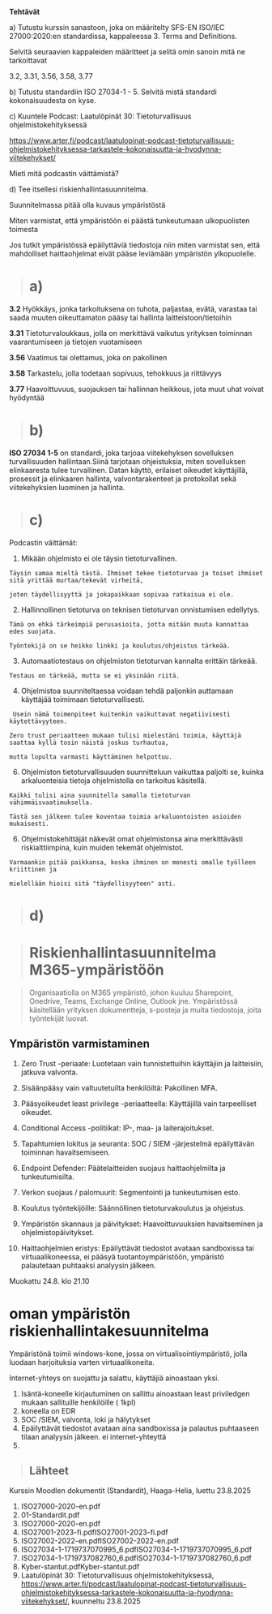 **Tehtävät**

a) Tutustu kurssin sanastoon, joka on määritelty SFS-EN ISO/IEC 27000:2020:en standardissa, kappaleessa 3. Terms and Definitions.

Selvitä seuraavien kappaleiden määritteet ja selitä omin sanoin mitä ne tarkoittavat 

3.2, 3.31, 3.56, 3.58, 3.77

b) Tutustu standardiin ISO 27034-1 - 5. Selvitä mistä standardi kokonaisuudesta on kyse.

c) Kuuntele Podcast: Laatulöpinät 30: Tietoturvallisuus ohjelmistokehityksessä

 https://www.arter.fi/podcast/laatulopinat-podcast-tietoturvallisuus-ohjelmistokehityksessa-tarkastele-kokonaisuutta-ja-hyodynna-viitekehykset/
 
Mieti mitä podcastin väittämistä?

d) Tee itsellesi riskienhallintasuunnitelma.

Suunnitelmassa pitää olla kuvaus ympäristöstä

Miten varmistat, että ympäristöön ei päästä tunkeutumaan ulkopuolisten toimesta

Jos tutkit ympäristössä epäilyttäviä tiedostoja niin miten varmistat sen, että mahdolliset haittaohjelmat eivät pääse leviämään ympäristön ylkopuolelle.



 ># a)

   **3.2**  Hyökkäys, jonka tarkoituksena on tuhota, paljastaa, evätä, varastaa tai saada muuten oikeuttamaton pääsy tai hallinta laitteistoon/tietoihin

   **3.31** Tietoturvaloukkaus, jolla on merkittävä vaikutus yrityksen toiminnan vaarantumiseen ja tietojen vuotamiseen

   **3.56** Vaatimus tai olettamus, joka on pakollinen

   **3.58** Tarkastelu, jolla todetaan sopivuus, tehokkuus ja riittävyys

   **3.77** Haavoittuvuus, suojauksen tai hallinnan heikkous, jota muut uhat voivat hyödyntää
   

 ># b)

  **ISO 27034 1-5** on standardi, joka tarjoaa viitekehyksen sovelluksen turvallisuuden hallintaan.Siinä tarjotaan ohjeistuksia, miten sovelluksen elinkaaresta tulee turvallinen. Datan käyttö, erilaiset oikeudet käyttäjillä, prosessit ja elinkaaren hallinta, valvontarakenteet ja protokollat sekä viitekehyksien luominen ja hallinta.



 ># c)

 Podcastin väittämät:

   1. Mikään ohjelmisto ei ole täysin tietoturvallinen.

    Täysin samaa mieltä tästä. Ihmiset tekee tietoturvaa ja toiset ihmiset sitä yrittää murtaa/tekevät virheitä, 
    
    joten täydellisyyttä ja jokapaikkaan sopivaa ratkaisua ei ole. 
    
   2. Hallinnollinen tietoturva on teknisen tietoturvan onnistumisen edellytys.

    Tämä on ehkä tärkeimpiä perusasioita, jotta mitään muuta kannattaa edes suojata. 
    
    Työntekijä on se heikko linkki ja koulutus/ohjeistus tärkeää. 
    
   3. Automaatiotestaus on ohjelmiston tietoturvan kannalta erittäin tärkeää.

    Testaus on tärkeää, mutta se ei yksinään riitä.
    
   4. Ohjelmistoa suunniteltaessa voidaan tehdä paljonkin auttamaan käyttäjää toimimaan tietoturvallisesti.
     
     Usein nämä toimenpiteet kuitenkin vaikuttavat negatiivisesti käytettävyyteen.

    Zero trust periaatteen mukaan tulisi mielestäni toimia, käyttäjä saattaa kyllä tosin näistä joskus turhautua, 
    
    mutta lopulta varmasti käyttäminen helpottuu. 
    
   6. Ohjelmiston tietoturvallisuuden suunnitteluun vaikuttaa paljolti se, kuinka arkaluonteisia tietoja ohjelmistolla on tarkoitus käsitellä.

    Kaikki tulisi aina suunnitella samalla tietoturvan vähimmäisvaatimuksella. 
    
    Tästä sen jälkeen tulee koventaa toimia arkaluontoisten asioiden mukaisesti.
    
   6. Ohjelmistokehittäjät näkevät omat ohjelmistonsa aina merkittävästi riskialttiimpina, kuin muiden tekemät ohjelmistot.

    Varmaankin pitää paikkansa, koska ihminen on monesti omalle työlleen kriittinen ja 
    
    mielellään hioisi sitä "täydellisyyteen" asti. 

    
    

 ># d)

># Riskienhallintasuunnitelma M365-ympäristöön

 >Organisaatiolla on M365 ympäristö, johon kuuluu Sharepoint, Onedrive, Teams, Exchange Online, Outlook jne.
 Ympäristössä käsitellään yrityksen dokumentteja, s-posteja ja muita tiedostoja, joita työntekijät luovat.

## Ympäristön varmistaminen

1. Zero Trust -periaate: Luotetaan vain tunnistettuihin käyttäjiin ja laitteisiin, jatkuva valvonta.

2. Sisäänpääsy vain valtuutetuilta henkilöiltä: Pakollinen MFA.

3. Pääsyoikeudet least privilege -periaatteella: Käyttäjillä vain tarpeelliset oikeudet.

4. Conditional Access -politiikat: IP-, maa- ja laiterajoitukset.

5. Tapahtumien lokitus ja seuranta: SOC / SIEM -järjestelmä epäilyttävän toiminnan havaitsemiseen.

6. Endpoint Defender: Päätelaitteiden suojaus haittaohjelmilta ja tunkeutumisilta.

7. Verkon suojaus / palomuurit: Segmentointi ja tunkeutumisen esto.

8. Koulutus työntekijöille: Säännöllinen tietoturvakoulutus ja ohjeistus.

9. Ympäristön skannaus ja päivitykset: Haavoittuvuuksien havaitseminen ja ohjelmistopäivitykset.

10. Haittaohjelmien eristys: Epäilyttävät tiedostot avataan sandboxissa tai virtuaalikoneessa, ei pääsyä tuotantoympäristöön, ympäristö palautetaan puhtaaksi analyysin jälkeen.

Muokattu 24.8. klo 21.10

# oman ympäristön riskienhallintakesuunnitelma

Ympäristönä toimii windows-kone, jossa on virtualisointiympäristö, jolla luodaan harjoituksia varten virtuaalikoneita.

Internet-yhteys on suojattu ja salattu, käyttäjiä ainoastaan yksi.

 1. Isäntä-koneelle kirjautuminen on sallittu ainoastaan least priviledgen mukaan sallituille henkilöille ( 1kpl)
 2. koneella on EDR
 3. SOC /SIEM, valvonta, loki ja hälytykset
 4. Epäilyttävät tiedostot avataan aina sandboxissa ja palautus puhtaaseen tilaan analyysin jälkeen. ei internet-yhteyttä 
 5. 



  >## Lähteet

Kurssin Moodlen dokumentit (Standardit), Haaga-Helia, luettu 23.8.2025
  1. ISO27000-2020-en.pdf
  2. 01-Standardit.pdf
  3. ISO27000-2020-en.pdf
  4. ISO27001-2023-fi.pdfISO27001-2023-fi.pdf
  5. ISO27002-2022-en.pdfISO27002-2022-en.pdf
  6. ISO27034-1-1719737070995_6.pdfISO27034-1-1719737070995_6.pdf
  7. ISO27034-1-1719737082760_6.pdfISO27034-1-1719737082760_6.pdf
  8. Kyber-stantut.pdfKyber-stantut.pdf
  9. Laatulöpinät 30: Tietoturvallisuus ohjelmistokehityksessä, https://www.arter.fi/podcast/laatulopinat-podcast-tietoturvallisuus-ohjelmistokehityksessa-tarkastele-kokonaisuutta-ja-hyodynna-viitekehykset/, kuunneltu 23.8.2025


